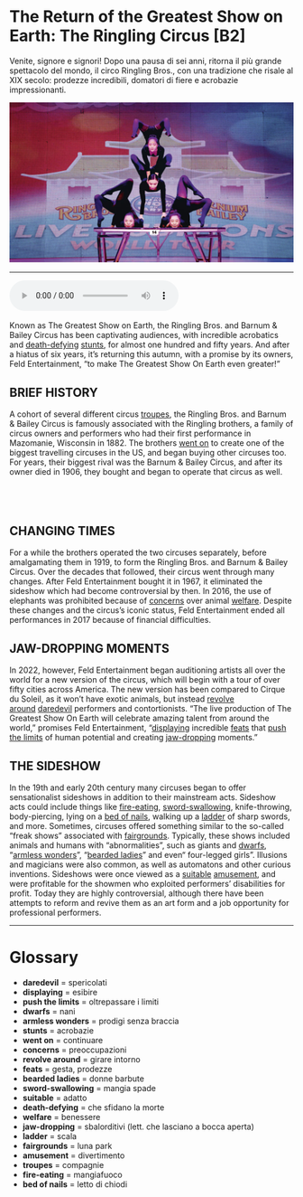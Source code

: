 # The Return of the Greatest Show on Earth: The Ringling Circus   [B2]

Venite, signore e signori! Dopo una pausa di sei anni, ritorna il più grande spettacolo del mondo, il circo Ringling Bros., con una tradizione che risale al XIX secolo: prodezze incredibili, domatori di fiere e acrobazie impressionanti.

![](The%20Return%20of%20the%20Greatest%20Show%20on%20Earth%20The%20Ringling%20Circus.jpg)

--------------

<div>
<audio controls autoplay>
    <source src="https:/raw.githubusercontent.com/dartie/knowledge-base/main/English/SpeakUp/2023-09/The%20Return%20of%20the%20Greatest%20Show%20on%20Earth%20The%20Ringling%20Circus.mp3" type="audio/mpeg">
</audio>
</div>


Known as The Greatest Show on Earth, the Ringling Bros. and Barnum & Bailey Circus has been captivating audiences, with incredible acrobatics and [death-defying](## "che sfidano la morte") [stunts](## "acrobazie"), for almost one hundred and fifty years. And after a hiatus of six years, it’s returning this autumn, with a promise by its owners, Feld Entertainment, “to make The Greatest Show On Earth even greater!”

## BRIEF HISTORY
A cohort of several different circus [troupes](## "compagnie"), the Ringling Bros. and Barnum & Bailey Circus is famously associated with the Ringling brothers, a family of circus owners and performers who had their first performance in Mazomanie, Wisconsin in 1882. The brothers [went on](## "continuare") to create one of the biggest travelling circuses in the US, and began buying other circuses too. For years, their biggest rival was the Barnum & Bailey Circus, and after its owner died in 1906, they bought and began to operate that circus as well.

##  

## CHANGING TIMES
For a while the brothers operated the two circuses separately, before amalgamating them in 1919, to form the Ringling Bros. and Barnum & Bailey Circus. Over the decades that followed, their circus went through many changes. After Feld Entertainment bought it in 1967, it eliminated the sideshow which had become controversial by then. In 2016, the use of elephants was prohibited because of [concerns](## "preoccupazioni") over animal [welfare](## "benessere"). Despite these changes and the circus’s iconic status, Feld Entertainment ended all performances in 2017 because of financial difficulties.

## JAW-DROPPING MOMENTS
In 2022, however, Feld Entertainment began auditioning artists all over the world for a new version of the circus, which will begin with a tour of over fifty cities across America. The new version has been compared to Cirque du Soleil, as it won’t have exotic animals, but instead [revolve around](## "girare intorno") [daredevil](## "spericolati") performers and contortionists. “The live production of The Greatest Show On Earth will celebrate amazing talent from around the world,” promises Feld Entertainment, “[displaying](## "esibire") incredible [feats](## "gesta, prodezze") that [push the limits](## "oltrepassare i limiti") of human potential and creating [jaw-dropping](## "sbalorditivi (lett. che lasciano a bocca aperta)") moments.”

## THE SIDESHOW
In the 19th and early 20th century many circuses began to offer sensationalist sideshows in addition to their mainstream acts. Sideshow acts could include things like [fire-eating](## "mangiafuoco"), [sword-swallowing](## "mangia spade"), knife-throwing, body-piercing, lying on a [bed of nails](## "letto di chiodi"), walking up a [ladder](## "scala") of sharp swords, and more. Sometimes, circuses offered something similar to the so-called “freak shows” associated with [fairgrounds](## "luna park"). Typically, these shows included animals and humans with “abnormalities”, such as giants and [dwarfs](## "nani"), “[armless wonders](## "prodigi senza braccia")”, “[bearded ladies](## "donne barbute")” and even“ four-legged girls”. Illusions and magicians were also common, as well as automatons and other curious inventions. Sideshows were once viewed as a [suitable](## "adatto") [amusement](## "divertimento"), and were profitable for the showmen who exploited performers’ disabilities for profit. Today they are highly controversial, although there have been attempts to reform and revive them as an art form and a job opportunity for professional performers.
 

--------------

<div style = "display:block; clear:both; page-break-after:always;"></div>

# Glossary
* **daredevil** = spericolati
* **displaying** = esibire
* **push the limits** = oltrepassare i limiti
* **dwarfs** = nani
* **armless wonders** = prodigi senza braccia
* **stunts** = acrobazie
* **went on** = continuare
* **concerns** = preoccupazioni
* **revolve around** = girare intorno
* **feats** = gesta, prodezze
* **bearded ladies** = donne barbute
* **sword-swallowing** = mangia spade
* **suitable** = adatto
* **death-defying** = che sfidano la morte
* **welfare** = benessere
* **jaw-dropping** = sbalorditivi (lett. che lasciano a bocca aperta)
* **ladder** = scala
* **fairgrounds** = luna park
* **amusement** = divertimento
* **troupes** = compagnie
* **fire-eating** = mangiafuoco
* **bed of nails** = letto di chiodi
